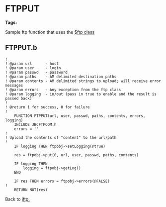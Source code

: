 # FTPPUT

<PageHeader />

**Tags:**
<badge text='curl' vertical='middle' />
<badge text='ftp' vertical='middle' />

Sample ftp function that uses the [$ftp class](../ftpclass-jabba/#heading)

## FTPPUT.b

```
!
! @param url      - host
! @param user     - login
! @param passwd   - password
! @param paths    - AM delimited destination paths
! @param contents - AM delimited strings to upload; will receive error messages
! @param errors   - Any exception from the ftp class
! @param logging  - in/out (pass in true to enable and the result is passed back)
!
! @return 1 for success, 0 for failure
!
    FUNCTION FTPPUT(url, user, passwd, paths, contents, errors, logging)
    INCLUDE JBCFTPCOM.h
    errors = ''
!
! Upload the contents of "content" to the url/path
!
    IF logging THEN ftpobj->setLogging(@true)

    res = ftpobj->put(0, url, user, passwd, paths, contents)

    IF logging THEN
        logging = ftpobj->getLog()
    END

    IF res THEN errors = ftpobj->errors(@FALSE)
!
    RETURN NOT(res)
```

Back to [jftp.](./../README.md)

<PageFooter />
